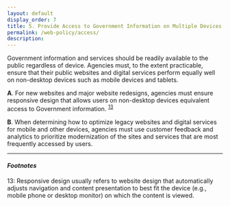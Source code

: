 ```yaml
---
layout: default
display_order: 7
title: 5. Provide Access to Government Information on Multiple Devices
permalink: /web-policy/access/
description:
---
```

Government information and services should be readily available to the public regardless of device. Agencies must, to the extent practicable, ensure that their public websites and digital services perform equally well on non-desktop devices such as mobile devices and tablets. 

**A**.	For new websites and major website redesigns, agencies must ensure responsive design that allows users on non-desktop devices equivalent access to Government information.  <sup>[13](#myfootnote13)</sup>

**B**.	When determining how to optimize legacy websites and digital services for mobile and other devices, agencies must use customer feedback and analytics to prioritize modernization of the sites and services that are most frequently accessed by users. 

***
#### *Footnotes*
<a name="myfootnote1">13</a>: Responsive design usually refers to website design that automatically adjusts navigation and content presentation to best fit the device (e.g., mobile phone or desktop monitor) on which the content is viewed.
